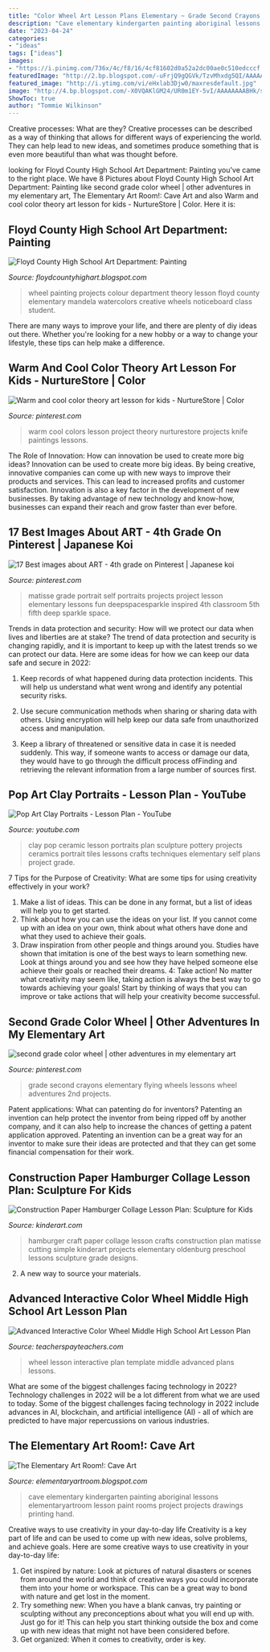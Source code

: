 ```yaml
---
title: "Color Wheel Art Lesson Plans Elementary ~ Grade Second Crayons Elementary Flying Wheels Lessons Wheel Adventures 2nd Projects"
description: "Cave elementary kindergarten painting aboriginal lessons elementaryartroom lesson paint rooms project projects drawings printing hand"
date: "2023-04-24"
categories:
- "ideas"
tags: ["ideas"]
images:
- "https://i.pinimg.com/736x/4c/f8/16/4cf81602d0a52a2dc00ae0c510edcccf.jpg"
featuredImage: "http://2.bp.blogspot.com/-uFrjQ9gQGVk/TzvMhxdg5QI/AAAAAAAAAR0/rUJkkzUnN2E/s1600/cave+art.jpg"
featured_image: "http://i.ytimg.com/vi/eHxlab3Djw0/maxresdefault.jpg"
image: "http://4.bp.blogspot.com/-X0VQAKlGM24/UR0m1EY-5vI/AAAAAAAABHk/sBKwWc3Vrac/s1600/Color+Wheels.jpg"
ShowToc: true
author: "Tommie Wilkinson"
---
```



Creative processes: What are they?
Creative processes can be described as a way of thinking that allows for different ways of experiencing the world. They can help lead to new ideas, and sometimes produce something that is even more beautiful than what was thought before.

	

		
looking for Floyd County High School Art Department: Painting you've came to the right place. We have 8 Pictures about Floyd County High School Art Department: Painting like second grade color wheel | other adventures in my elementary art, The Elementary Art Room!: Cave Art and also Warm and cool color theory art lesson for kids - NurtureStore | Color. Here it is:
		
    
## Floyd County High School Art Department: Painting

<img loading=lazy src="http://4.bp.blogspot.com/-X0VQAKlGM24/UR0m1EY-5vI/AAAAAAAABHk/sBKwWc3Vrac/s1600/Color+Wheels.jpg" onerror="this.onerror=null;this.src='https://tse2.mm.bing.net/th?id=OIP.kBKbJblw55yL_yziNmAdZQHaEo&amp;pid=15.1';" alt="Floyd County High School Art Department: Painting">

_Source: floydcountyhighart.blogspot.com_

>wheel painting projects colour department theory lesson floyd county elementary mandela watercolors creative wheels noticeboard class student. 

	

There are many ways to improve your life, and there are plenty of diy ideas out there. Whether you're looking for a new hobby or a way to change your lifestyle, these tips can help make a difference.

    
## Warm And Cool Color Theory Art Lesson For Kids - NurtureStore | Color

<img loading=lazy src="https://i.pinimg.com/736x/4c/f8/16/4cf81602d0a52a2dc00ae0c510edcccf.jpg" onerror="this.onerror=null;this.src='https://tse1.mm.bing.net/th?id=OIP.IpNeFFKD5t_zzKydn-hORgAAAA&amp;pid=15.1';" alt="Warm and cool color theory art lesson for kids - NurtureStore | Color">

_Source: pinterest.com_

>warm cool colors lesson project theory nurturestore projects knife paintings lessons. 

	

The Role of Innovation: How can innovation be used to create more big ideas?
Innovation can be used to create more big ideas. By being creative, innovative companies can come up with new ways to improve their products and services. This can lead to increased profits and customer satisfaction. Innovation is also a key factor in the development of new businesses. By taking advantage of new technology and know-how, businesses can expand their reach and grow faster than ever before.

    
## 17 Best Images About ART - 4th Grade On Pinterest | Japanese Koi

<img loading=lazy src="https://s-media-cache-ak0.pinimg.com/736x/76/a7/b4/76a7b4e2e5254f41713ee254d48cb80b.jpg" onerror="this.onerror=null;this.src='https://tse4.mm.bing.net/th?id=OIP.bPXritoR3jrDVRpiY1-CywHaJ_&amp;pid=15.1';" alt="17 Best images about ART - 4th grade on Pinterest | Japanese koi">

_Source: pinterest.com_

>matisse grade portrait self portraits projects project lesson elementary lessons fun deepspacesparkle inspired 4th classroom 5th fifth deep sparkle space. 

	

Trends in data protection and security: How will we protect our data when lives and liberties are at stake?
The trend of data protection and security is changing rapidly, and it is important to keep up with the latest trends so we can protect our data. Here are some ideas for how we can keep our data safe and secure in 2022:
1. Keep records of what happened during data protection incidents. This will help us understand what went wrong and identify any potential security risks.

2. Use secure communication methods when sharing or sharing data with others. Using encryption will help keep our data safe from unauthorized access and manipulation.

3. Keep a library of threatened or sensitive data in case it is needed suddenly. This way, if someone wants to access or damage our data, they would have to go through the difficult process ofFinding and retrieving the relevant information from a large number of sources first.


    
## Pop Art Clay Portraits - Lesson Plan - YouTube

<img loading=lazy src="http://i.ytimg.com/vi/eHxlab3Djw0/maxresdefault.jpg" onerror="this.onerror=null;this.src='https://tse3.mm.bing.net/th?id=OIP.d7LsuLqeCnR-EW916tIT0wHaEK&amp;pid=15.1';" alt="Pop Art Clay Portraits - Lesson Plan - YouTube">

_Source: youtube.com_

>clay pop ceramic lesson portraits plan sculpture pottery projects ceramics portrait tiles lessons crafts techniques elementary self plans project grade. 

	

7 Tips for the Purpose of Creativity: What are some tips for using creativity effectively in your work?
1. Make a list of ideas. This can be done in any format, but a list of ideas will help you to get started.
2. Think about how you can use the ideas on your list. If you cannot come up with an idea on your own, think about what others have done and what they used to achieve their goals.
3. Draw inspiration from other people and things around you. Studies have shown that imitation is one of the best ways to learn something new. Look at things around you and see how they have helped someone else achieve their goals or reached their dreams.
4: Take action! No matter what creativity may seem like, taking action is always the best way to go towards achieving your goals! Start by thinking of ways that you can improve or take actions that will help your creativity become successful.

    
## Second Grade Color Wheel | Other Adventures In My Elementary Art

<img loading=lazy src="https://i.pinimg.com/originals/57/1a/07/571a07f0da77ad50734fdf6cc96054a5.jpg" onerror="this.onerror=null;this.src='https://tse4.mm.bing.net/th?id=OIP.iKY6D5lmh5ssC375679ZhQHaE8&amp;pid=15.1';" alt="second grade color wheel | other adventures in my elementary art">

_Source: pinterest.com_

>grade second crayons elementary flying wheels lessons wheel adventures 2nd projects. 

	

Patent applications: What can patenting do for inventors?
Patenting an invention can help protect the inventor from being ripped off by another company, and it can also help to increase the chances of getting a patent application approved. Patenting an invention can be a great way for an inventor to make sure their ideas are protected and that they can get some financial compensation for their work.

    
## Construction Paper Hamburger Collage Lesson Plan: Sculpture For Kids

<img loading=lazy src="http://kinderart.com/wp-content/uploads/paperhamburgerlg.jpg" onerror="this.onerror=null;this.src='https://tse4.mm.bing.net/th?id=OIP.WLrsDiqUFr2Br2cYnCjaGQHaKK&amp;pid=15.1';" alt="Construction Paper Hamburger Collage Lesson Plan: Sculpture for Kids">

_Source: kinderart.com_

>hamburger craft paper collage lesson crafts construction plan matisse cutting simple kinderart projects elementary oldenburg preschool lessons sculpture grade designs. 

	

2. A new way to source your materials.

    
## Advanced Interactive Color Wheel Middle High School Art Lesson Plan

<img loading=lazy src="https://ecdn.teacherspayteachers.com/thumbitem/Advanced-Interactive-Color-Wheel-Middle-High-School-Art-Lesson-Plan-Template-3238470-1499259101/original-3238470-1.jpg" onerror="this.onerror=null;this.src='https://tse4.mm.bing.net/th?id=OIP.3oBiFodq6zaiHlqfFSDr4AAAAA&amp;pid=15.1';" alt="Advanced Interactive Color Wheel Middle High School Art Lesson Plan">

_Source: teacherspayteachers.com_

>wheel lesson interactive plan template middle advanced plans lessons. 

	

What are some of the biggest challenges facing technology in 2022?
Technology challenges in 2022 will be a lot different from what we are used to today. Some of the biggest challenges facing technology in 2022 include advances in AI, blockchain, and artificial intelligence (AI) - all of which are predicted to have major repercussions on various industries.

    
## The Elementary Art Room!: Cave Art

<img loading=lazy src="http://2.bp.blogspot.com/-uFrjQ9gQGVk/TzvMhxdg5QI/AAAAAAAAAR0/rUJkkzUnN2E/s1600/cave+art.jpg" onerror="this.onerror=null;this.src='https://tse1.mm.bing.net/th?id=OIP.A-G48hJ_STCDX2F1rZfy6QHaJp&amp;pid=15.1';" alt="The Elementary Art Room!: Cave Art">

_Source: elementaryartroom.blogspot.com_

>cave elementary kindergarten painting aboriginal lessons elementaryartroom lesson paint rooms project projects drawings printing hand. 

	

Creative ways to use creativity in your day-to-day life
Creativity is a key part of life and can be used to come up with new ideas, solve problems, and achieve goals. Here are some creative ways to use creativity in your day-to-day life:
1. Get inspired by nature: Look at pictures of natural disasters or scenes from around the world and think of creative ways you could incorporate them into your home or workspace. This can be a great way to bond with nature and get lost in the moment.
2. Try something new: When you have a blank canvas, try painting or sculpting without any preconceptions about what you will end up with. Just go for it! This can help you start thinking outside the box and come up with new ideas that might not have been considered before.
3. Get organized: When it comes to creativity, order is key.

